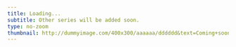 ```yaml
---
title: Loading...
subtitle: Other series will be added soon.
type: no-zoom
thumbnail: http://dummyimage.com/400x300/aaaaaa/dddddd&text=Coming+soon
---
```

